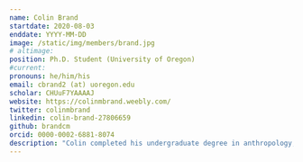 ```yaml
---
name: Colin Brand
startdate: 2020-08-03
enddate: YYYY-MM-DD
image: /static/img/members/brand.jpg
# altimage:
position: Ph.D. Student (University of Oregon)
#current:
pronouns: he/him/his
email: cbrand2 (at) uoregon.edu
scholar: CHUuF7YAAAAJ
website: https://colinmbrand.weebly.com/
twitter: colinmbrand
linkedin: colin-brand-27806659
github: brandcm
orcid: 0000-0002-6881-8074
description: "Colin completed his undergraduate degree in anthropology, botany, environmental science, and zoology at Miami University and is currently a PhD student in the Department of Anthropology at the University of Oregon. He is primarily interested in the evolutionary ecology of human and non-human primates. His current work is focused on the evolutionary genomics of bonobos and chimpanzees."
---
```

